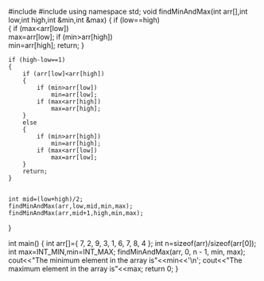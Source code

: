 #include <iostream>
#include <climits>
using namespace std;
void findMinAndMax(int arr[],int low,int high,int &min,int &max)
{
	if (low==high)			
	{
		if (max<arr[low])	 
			max=arr[low];
		if (min>arr[high])	
			min=arr[high];
		return;
	}

	if (high-low==1)			
	{
		if (arr[low]<arr[high])	
		{
			if (min>arr[low])	
				min=arr[low];
        	if (max<arr[high])	
				max=arr[high];
		}
		else
		{
			if (min>arr[high])	
				min=arr[high];
            if (max<arr[low])	 
				max=arr[low];
		}
		return;
	}


	int mid=(low+high)/2;
	findMinAndMax(arr,low,mid,min,max);
	findMinAndMax(arr,mid+1,high,min,max);
}

int main()
{
	int arr[]={ 7, 2, 9, 3, 1, 6, 7, 8, 4 };
	int n=sizeof(arr)/sizeof(arr[0]);
	int max=INT_MIN,min=INT_MAX;
	findMinAndMax(arr, 0, n - 1, min, max);
	cout<<"The minimum element in the array is"<<min<<'\n';
	cout<<"The maximum element in the array is"<<max;
	return 0;
}
	
